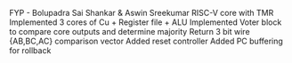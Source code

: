 FYP - Bolupadra Sai Shankar & Aswin Sreekumar
RISC-V core with TMR 
Implemented 3 cores of Cu + Register file + ALU
Implemented Voter block to compare core outputs and determine majority
Return 3 bit wire {AB,BC,AC} comparison vector
Added reset controller
Added PC buffering for rollback